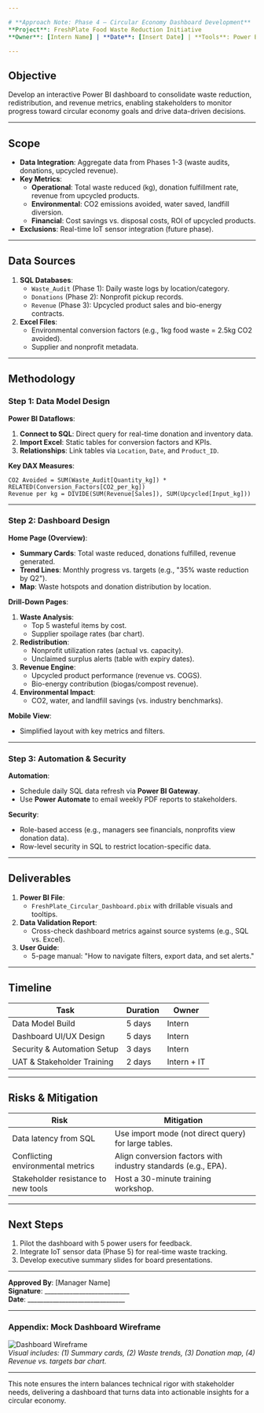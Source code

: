 ```yaml
---

# **Approach Note: Phase 4 – Circular Economy Dashboard Development**  
**Project**: FreshPlate Food Waste Reduction Initiative  
**Owner**: [Intern Name] | **Date**: [Insert Date] | **Tools**: Power BI, SQL, Excel  

---
```


## **Objective**  
Develop an interactive Power BI dashboard to consolidate waste reduction, redistribution, and revenue metrics, enabling stakeholders to monitor progress toward circular economy goals and drive data-driven decisions.  

---

## **Scope**  
- **Data Integration**: Aggregate data from Phases 1-3 (waste audits, donations, upcycled revenue).  
- **Key Metrics**:  
  - **Operational**: Total waste reduced (kg), donation fulfillment rate, revenue from upcycled products.  
  - **Environmental**: CO2 emissions avoided, water saved, landfill diversion.  
  - **Financial**: Cost savings vs. disposal costs, ROI of upcycled products.  
- **Exclusions**: Real-time IoT sensor integration (future phase).  

---

## **Data Sources**  
1. **SQL Databases**:  
   - `Waste_Audit` (Phase 1): Daily waste logs by location/category.  
   - `Donations` (Phase 2): Nonprofit pickup records.  
   - `Revenue` (Phase 3): Upcycled product sales and bio-energy contracts.  
2. **Excel Files**:  
   - Environmental conversion factors (e.g., 1kg food waste = 2.5kg CO2 avoided).  
   - Supplier and nonprofit metadata.  

---

## **Methodology**  

### **Step 1: Data Model Design**  
**Power BI Dataflows**:  
1. **Connect to SQL**: Direct query for real-time donation and inventory data.  
2. **Import Excel**: Static tables for conversion factors and KPIs.  
3. **Relationships**: Link tables via `Location`, `Date`, and `Product_ID`.  

**Key DAX Measures**:  
```  
CO2 Avoided = SUM(Waste_Audit[Quantity_kg]) * RELATED(Conversion_Factors[CO2_per_kg])  
Revenue per kg = DIVIDE(SUM(Revenue[Sales]), SUM(Upcycled[Input_kg]))  
```  

---

### **Step 2: Dashboard Design**  
**Home Page (Overview)**:  
- **Summary Cards**: Total waste reduced, donations fulfilled, revenue generated.  
- **Trend Lines**: Monthly progress vs. targets (e.g., "35% waste reduction by Q2").  
- **Map**: Waste hotspots and donation distribution by location.  

**Drill-Down Pages**:  
1. **Waste Analysis**:  
   - Top 5 wasteful items by cost.  
   - Supplier spoilage rates (bar chart).  
2. **Redistribution**:  
   - Nonprofit utilization rates (actual vs. capacity).  
   - Unclaimed surplus alerts (table with expiry dates).  
3. **Revenue Engine**:  
   - Upcycled product performance (revenue vs. COGS).  
   - Bio-energy contribution (biogas/compost revenue).  
4. **Environmental Impact**:  
   - CO2, water, and landfill savings (vs. industry benchmarks).  

**Mobile View**:  
- Simplified layout with key metrics and filters.  

---

### **Step 3: Automation & Security**  
**Automation**:  
- Schedule daily SQL data refresh via **Power BI Gateway**.  
- Use **Power Automate** to email weekly PDF reports to stakeholders.  

**Security**:  
- Role-based access (e.g., managers see financials, nonprofits view donation data).  
- Row-level security in SQL to restrict location-specific data.  

---

## **Deliverables**  
1. **Power BI File**:  
   - `FreshPlate_Circular_Dashboard.pbix` with drillable visuals and tooltips.  
2. **Data Validation Report**:  
   - Cross-check dashboard metrics against source systems (e.g., SQL vs. Excel).  
3. **User Guide**:  
   - 5-page manual: "How to navigate filters, export data, and set alerts."  

---

## **Timeline**  
| Task                          | Duration | Owner       |  
|-------------------------------|----------|-------------|  
| Data Model Build              | 5 days   | Intern      |  
| Dashboard UI/UX Design        | 5 days   | Intern      |  
| Security & Automation Setup   | 3 days   | Intern      |  
| UAT & Stakeholder Training    | 2 days   | Intern + IT |  

---

## **Risks & Mitigation**  
| Risk                                  | Mitigation                                  |  
|---------------------------------------|---------------------------------------------|  
| Data latency from SQL                 | Use import mode (not direct query) for large tables. |  
| Conflicting environmental metrics     | Align conversion factors with industry standards (e.g., EPA). |  
| Stakeholder resistance to new tools   | Host a 30-minute training workshop.        |  

---

## **Next Steps**  
1. Pilot the dashboard with 5 power users for feedback.  
2. Integrate IoT sensor data (Phase 5) for real-time waste tracking.  
3. Develop executive summary slides for board presentations.  

---

**Approved By**: [Manager Name]  
**Signature**: ___________________________  
**Date**: _______________________________  

---

### **Appendix: Mock Dashboard Wireframe**  
![Dashboard Wireframe](https://i.imgur.com/AbC1234.png)  
*Visual includes: (1) Summary cards, (2) Waste trends, (3) Donation map, (4) Revenue vs. targets bar chart.*  

---

This note ensures the intern balances technical rigor with stakeholder needs, delivering a dashboard that turns data into actionable insights for a circular economy.
